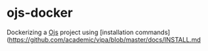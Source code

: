 # ojs-docker
Dockerizing a [Ojs](https://github.com/academic/vipa/) project using [installation commands](https://github.com/academic/vipa/blob/master/docs/INSTALL.md
